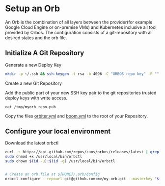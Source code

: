 # Setup an Orb

An Orb is the combination of all layers between the provider(for example Google Cloud Engine or on-premise VMs) and Kubernetes inclusive all tool provided by Orbos.
The configuration consists of a git-repository with all desired states and the orb file.

## Initialize A Git Repository

Generate a new Deploy Key
```bash
mkdir -p ~/.ssh && ssh-keygen -t rsa -b 4096 -C "ORBOS repo key" -P "" -f /tmp/myorb_repo -q
```

Create a new Git Repository

Add the public part of your new SSH key pair to the git repositories trusted deploy keys with write access.

```
cat /tmp/myorb_repo.pub
```

Copy the files [orbiter.yml](../../examples/orbiter/gce/orbiter.yml) and [boom.yml](../../examples/boom/boom.yml) to the root of your Repository.

## Configure your local environment

Download the latest orbctl

```bash
curl -s https://api.github.com/repos/caos/orbos/releases/latest | grep "browser_download_url.*orbctl-$(uname)-$(uname -m)" | cut -d '"' -f 4 | sudo wget -i - -O /usr/local/bin/orbctl
sudo chmod +x /usr/local/bin/orbctl
sudo chown $(id -u):$(id -g) /usr/local/bin/orbctl


# Create an orb file at ${HOME}/.orb/config
orbctl configure --repourl git@github.com:me/my-orb.git --masterkey "$(openssl rand -base64 21)"
```